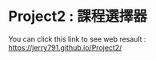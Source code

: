 # Project2 : 課程選擇器
You can click this link to see web resault : https://jerry791.github.io/Project2/
